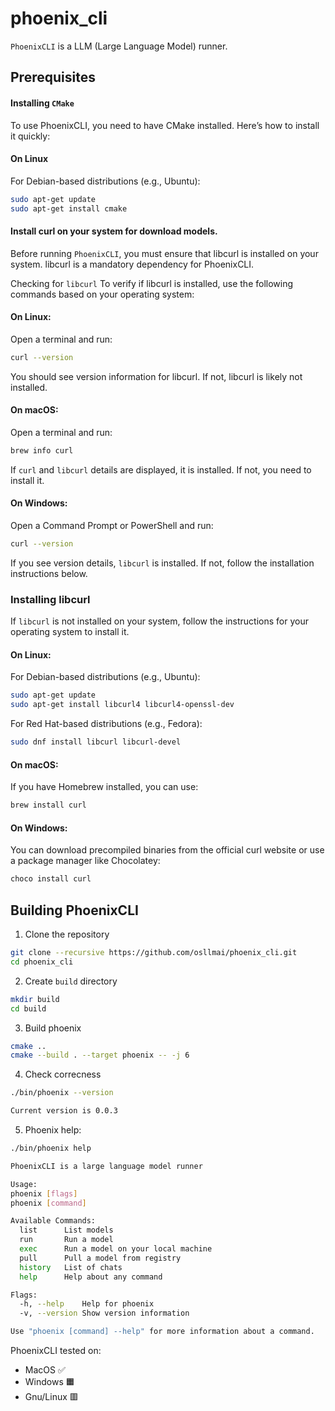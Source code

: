 # phoenix_cli
`PhoenixCLI` is a LLM (Large Language Model) runner.

## Prerequisites
#### Installing `CMake`

To use PhoenixCLI, you need to have CMake installed. Here’s how to install it quickly:

#### On Linux

For Debian-based distributions (e.g., Ubuntu):
```sh
sudo apt-get update
sudo apt-get install cmake
```

#### Install **curl** on your system for download models.

Before running `PhoenixCLI`, you must ensure that libcurl is installed on your system. libcurl is a mandatory dependency for PhoenixCLI.

Checking for `libcurl`
To verify if libcurl is installed, use the following commands based on your operating system:

#### On Linux:
Open a terminal and run:

``` bash
curl --version
```

You should see version information for libcurl. If not, libcurl is likely not installed.

#### On macOS:
Open a terminal and run:
``` bash
brew info curl
```

If `curl` and `libcurl` details are displayed, it is installed. If not, you need to install it.

#### On Windows:
Open a Command Prompt or PowerShell and run:

``` sh
curl --version
```

If you see version details, `libcurl` is installed. If not, follow the installation instructions below.

### Installing libcurl
If `libcurl` is not installed on your system, follow the instructions for your operating system to install it.

#### On Linux:
For Debian-based distributions (e.g., Ubuntu):

``` bash
sudo apt-get update
sudo apt-get install libcurl4 libcurl4-openssl-dev
```
For Red Hat-based distributions (e.g., Fedora):
``` bash
sudo dnf install libcurl libcurl-devel
```


#### On macOS:
If you have Homebrew installed, you can use:

``` bash
brew install curl
```
#### On Windows:
You can download precompiled binaries from the official curl website or use a package manager like Chocolatey:

``` bash
choco install curl
```

## Building PhoenixCLI
1. Clone the repository
```bash
git clone --recursive https://github.com/osllmai/phoenix_cli.git
cd phoenix_cli
```
2. Create `build` directory
```bash
mkdir build
cd build
```
3. Build phoenix
```bash
cmake ..
cmake --build . --target phoenix -- -j 6
```
4. Check correcness
```sh
./bin/phoenix --version

Current version is 0.0.3
```
5. Phoenix help:
```sh
./bin/phoenix help

PhoenixCLI is a large language model runner

Usage:
phoenix [flags]
phoenix [command]

Available Commands:
  list		List models
  run		Run a model
  exec		Run a model on your local machine
  pull		Pull a model from registry
  history	List of chats
  help		Help about any command

Flags:
  -h, --help	Help for phoenix
  -v, --version	Show version information

Use "phoenix [command] --help" for more information about a command.
```

PhoenixCLI tested on:
- MacOS ✅
- Windows 🟧
- Gnu/Linux 🟥